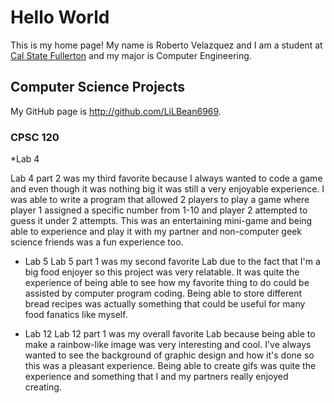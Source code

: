 # Hello World

This is my home page! My name is Roberto Velazquez and I am a student at [Cal State Fullerton](http://www.fullerton.edu/) and my major is Computer Engineering.

## Computer Science Projects

My GitHub page is http://github.com/LiLBean6969.

### CPSC 120

*Lab 4


   Lab 4 part 2 was my third favorite because I always wanted to code a game and even though it was nothing big it was still a very enjoyable experience. I was able to write a program that allowed 2 players to play a game where player 1 assigned a specific number from 1-10 and player 2 attempted to guess it under 2 attempts. This was an entertaining mini-game and being able to experience and play it with my partner and non-computer geek science friends was a fun experience too.


* Lab 5
   Lab 5 part 1 was my second favorite Lab due to the fact that I'm a big food enjoyer so this project was very relatable. It was quite the experience of being able to see how my favorite thing to do could be assisted by computer program coding. Being able to store different bread recipes was actually something that could be useful for many food fanatics like myself.


* Lab 12
   Lab 12 part 1 was my overall favorite Lab because being able to make a rainbow-like image was very interesting and cool. I've always wanted to see the background of graphic design and how it's done so this was a pleasant experience. Being able to create gifs was quite the experience and something that I and my partners really enjoyed creating.

